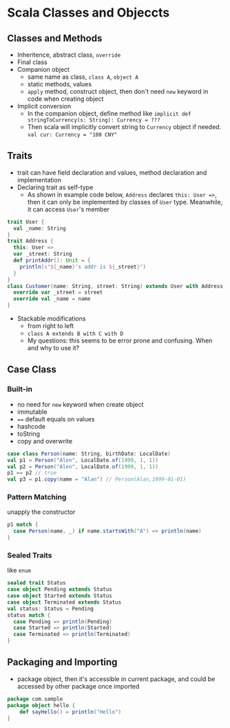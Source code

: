# Scala Classes and Objeccts

## Classes and Methods

* Inheritence, abstract class, `override`
* Final class
* Companion object
  * same name as class, `class A`, `object A`
  * static methods, values
  * `apply` method, construct object, then don't need `new` keyword in code when creating object
* Implicit conversion
  * In the companion object, define method like `implicit def stringToCurrency(s: String): Currency = ???`
  * Then scala will implicitly convert string to `Currency` object if needed. `val cur: Currency = "100 CNY"`

## Traits

* trait can have field declaration and values, method declaration and implementation
* Declaring trait as self-type
  * As shown in example code below, `Address` declares `this: User =>`, then it can only be implemented by classes of `User` type. Meanwhile, it can access `User`'s member

```scala
trait User {
  val _name: String
}
trait Address {
  this: User =>
  var _street: String
  def printAddr(): Unit = {
    println(s"${_name}'s addr is ${_street}")
  }
}
class Customer(name: String, street: String) extends User with Address {
  override var _street = street
  override val _name = name
}
```

* Stackable modifications
  * from right to left
  * `class A extends B with C with D`
  * My questions: this seems to be error prone and confusing. When and why to use it?

## Case Class

### Built-in

* no need for `new` keyword when create object
* immutable
* `==` default equals on values
* hashcode
* toString
* copy and overwrite
  
```scala
case class Person(name: String, birthDate: LocalDate)
val p1 = Person("Alen", LocalDate.of(1999, 1, 1))
val p2 = Person("Alen", LocalDate.of(1999, 1, 1))
p1 == p2 // true
val p3 = p1.copy(name = "Alan") // Person(Alan,1999-01-01)
```

### Pattern Matching

unapply the constructor

```scala
p1 match {
  case Person(name, _) if name.startsWith("A") => println(name)
}
```

### Sealed Traits
like `enum`

```scala
sealed trait Status
case object Pending extends Status
case object Started extends Status
case object Terminated extends Status
val status: Status = Pending
status match {
  case Pending => println(Pending)
  case Started => println(Started)
  case Terminated => println(Terminated)
}
```



## Packaging and Importing

* package object, then it's accessible in current package, and could be accessed by other package once imported

```scala
package com.sample
package object hello {
    def sayHello() = println("Hello")
}
```
